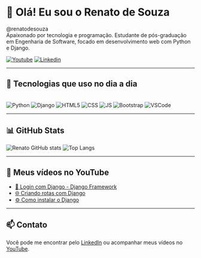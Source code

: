 # 👋 Olá! Eu sou o Renato de Souza

@renatodesouza  
Apaixonado por tecnologia e programação. Estudante de pós-graduação em Engenharia de Software, focado em desenvolvimento web com Python e Django.

[![Youtube](https://img.shields.io/badge/YouTube-FF0000?style=for-the-badge&logo=youtube&logoColor=white)](https://www.youtube.com/channel/UCrvLV2DfjVctYlwCEB49MVg)
[![Linkedin](https://img.shields.io/badge/LinkedIn-0077B5?style=for-the-badge&logo=linkedin&logoColor=white)](https://www.linkedin.com/in/renato-de-souza-lucas)

---

## 🚀 Tecnologias que uso no dia a dia

<div style="display: inline_block"><br/>
  <img align="center" alt="Python" src="https://img.shields.io/badge/Python-3776AB?style=for-the-badge&logo=python&logoColor=white"/>
  <img align="center" alt="Django" src="https://img.shields.io/badge/Django-092E20?style=for-the-badge&logo=django&logoColor=white"/>
  <img align="center" alt="HTML5" src="https://img.shields.io/badge/HTML5-E34F26?style=for-the-badge&logo=html5&logoColor=white"/>
  <img align="center" alt="CSS" src="https://img.shields.io/badge/CSS3-1572B6?style=for-the-badge&logo=css3&logoColor=white"/>
  <img align="center" alt="JS" src="https://img.shields.io/badge/JavaScript-F7DF1E?style=for-the-badge&logo=javascript&logoColor=black"/>
  <img align="center" alt="Bootstrap" src="https://img.shields.io/badge/Bootstrap-563D7C?style=for-the-badge&logo=bootstrap&logoColor=white"/>
  <img align="center" alt="VSCode" src="https://img.shields.io/badge/VS_Code-0078D4?style=for-the-badge&logo=visual-studio-code&logoColor=white"/>
</div>

---

## 📊 GitHub Stats

![Renato GitHub stats](https://github-readme-stats.vercel.app/api?username=renatodesouza&show_icons=true&theme=cobalt&count_private=true)
![Top Langs](https://github-readme-stats.vercel.app/api/top-langs/?username=renatodesouza&layout=compact)

---

## 🎥 Meus vídeos no YouTube

- [🔐 Login com Django - Django Framework](https://youtu.be/85x7JYjh_zM)
- [🌐 Criando rotas com Django](https://youtu.be/i-vyEdYXgb8)
- [⚙️ Como instalar o Django](https://youtu.be/kp8a5Jzl9UE)

---

## 📫 Contato

Você pode me encontrar pelo [LinkedIn](https://www.linkedin.com/in/renato-de-souza-lucas) ou acompanhar meus vídeos no [YouTube](https://www.youtube.com/channel/UCrvLV2DfjVctYlwCEB49MVg).
